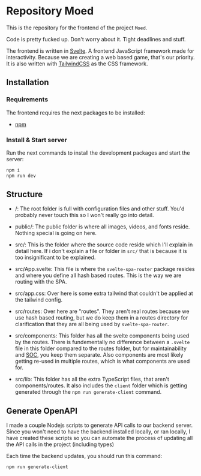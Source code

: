 # Repository Moed

This is the repository for the frontend of the project `Moed`.

Code is pretty fucked up. Don't worry about it. Tight deadlines and stuff.

The frontend is written in [Svelte](https://svelte.dev/). A frontend JavaScript framework made for interactivity. Because we are creating a web based game,
that's our priority. It is also written with [TailwindCSS](https://tailwindcss.com/) as the CSS framework.

## Installation

### Requirements

The frontend requires the next packages to be installed:

- [npm](https://nodejs.org/dist/v16.18.0/node-v16.18.0-x64.msi)

### Install & Start server

Run the next commands to install the development packages and start the server:

```sh
npm i
npm run dev
```

## Structure

- /:
  The root folder is full with configuration files and other stuff. You'd probably never touch this so I won't really go into detail.

- public/:
  The public folder is where all images, videos, and fonts reside. Nothing special is going on here.

- src/:
  This is the folder where the source code reside which I'll explain in detail here. If i don't explain a file or folder in `src/` that is because
  it is too insignificant to be explained.

- src/App.svelte:
  This file is where the `svelte-spa-router` package resides and where you define all hash based routes. This is the way we are routing with the SPA.

- src/app.css:
  Over here is some extra tailwind that couldn't be applied at the tailwind config.

- src/routes:
  Over here are "routes". They aren't real routes because we use hash based routing, but we do keep them in a routes directory for clarification
  that they are all being used by `svelte-spa-router`.

- src/components:
  This folder has all the svelte components being used by the routes. There is fundementally no difference between a `.svelte` file in this folder compared to
  the routes folder, but for maintainability and [SOC](https://en.wikipedia.org/wiki/Separation_of_concerns), you keep them separate. Also components are most
  likely getting re-used in multiple routes, which is what components are used for.

- src/lib:
  This folder has all the extra TypeScript files, that aren't components/routes. It also includes the `client` folder which is getting generated through the
  `npm run generate-client` command.

## Generate OpenAPI

I made a couple Nodejs scripts to generate API calls to our backend server. Since you won't need to have the backend installed locally, or ran locally,
I have created these scripts so you can automate the process of updating all the API calls in the project (including types)

Each time the backend updates, you should run this command:

```sh
npm run generate-client
```
